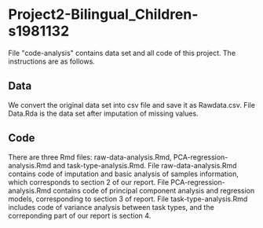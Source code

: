 # Project2-Bilingual_Children-s1981132
File "code-analysis" contains data set and all code of this project. The instructions are as follows.

## Data
We convert the original data set into csv file and save it as Rawdata.csv. File Data.Rda is the data set after imputation of missing values.

## Code
There are three Rmd files: raw-data-analysis.Rmd, PCA-regression-analysis.Rmd and task-type-analysis.Rmd. File raw-data-analysis.Rmd contains code of imputation and basic analysis of samples information, which corresponds to section 2 of our report. File PCA-regression-analysis.Rmd contains code of principal component analysis and regression models, corresponding to section 3 of report. File task-type-analysis.Rmd includes code of variance analysis between task types, and the correponding part of our report is section 4.